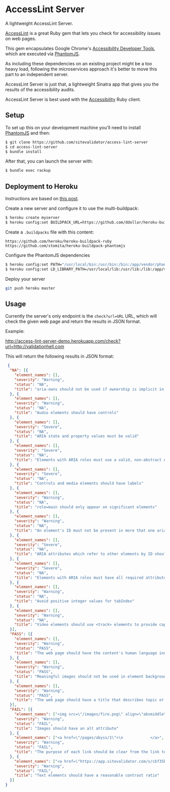 # AccessLint Server

A lightweight AccessLint Server.

[AccessLint](https://github.com/accesslint/access_lint) is a great Ruby gem that
lets you check for accessibility issues on web pages.

This gem encapsulates Google Chrome's [Accessibility Developer Tools](https://github.com/GoogleChrome/accessibility-developer-tools), which are
executed via [PhantomJS](http://phantomjs.org/).

As including these dependencies on an existing project might be a too heavy load,
following the microservices approach it's better to move this part to an independent
server.

AccessLint Server is just that, a lightweight Sinatra app that gives you the results
of the accessibility audits.

AccessLint Server is best used with the [Accessibility](https://github.com/sitevalidator/accessibility) Ruby client.

## Setup

To set up this on your development machine you'll need to install [PhantomJS](http://phantomjs.org/download.html) and then:

```bash
$ git clone https://github.com/sitevalidator/access-lint-server
$ cd access-lint-server
$ bundle install
```

After that, you can launch the server with:

```bash
$ bundle exec rackup
```

## Deployment to Heroku

Instructions are based on [this post](https://gist.github.com/edelpero/9257311).

Create a new server and configure it to use the multi-buildpack:

```bash
$ heroku create myserver
$ heroku config:set BUILDPACK_URL=https://github.com/ddollar/heroku-buildpack-multi.git
```

Create a `.buildpacks` file with this content:

```
https://github.com/heroku/heroku-buildpack-ruby
https://github.com/stomita/heroku-buildpack-phantomjs
```

Configure the PhantomJS dependencies

```bash
$ heroku config:set PATH="/usr/local/bin:/usr/bin:/bin:/app/vendor/phantomjs/bin"
$ heroku config:set LD_LIBRARY_PATH=/usr/local/lib:/usr/lib:/lib:/app/vendor/phantomjs/lib
```

Deploy your server

```bash
git push heroku master
```

## Usage

Currently the server's only endpoint is the `check?url=URL` URL, which will check the given
web page and return the results in JSON format.

Example:

http://access-lint-server-demo.herokuapp.com/check?url=http://validationhell.com

This will return the following results in JSON format:

```json
 {
  "NA": [{
    "element_names": [],
    "severity": "Warning",
    "status": "NA",
    "title": "aria-owns should not be used if ownership is implicit in the DOM"
  }, {
    "element_names": [],
    "severity": "Warning",
    "status": "NA",
    "title": "Audio elements should have controls"
  }, {
    "element_names": [],
    "severity": "Severe",
    "status": "NA",
    "title": "ARIA state and property values must be valid"
  }, {
    "element_names": [],
    "severity": "Severe",
    "status": "NA",
    "title": "Elements with ARIA roles must use a valid, non-abstract ARIA role"
  }, {
    "element_names": [],
    "severity": "Severe",
    "status": "NA",
    "title": "Controls and media elements should have labels"
  }, {
    "element_names": [],
    "severity": "Warning",
    "status": "NA",
    "title": "role=main should only appear on significant elements"
  }, {
    "element_names": [],
    "severity": "Warning",
    "status": "NA",
    "title": "An element's ID must not be present in more that one aria-owns attribute at any time"
  }, {
    "element_names": [],
    "severity": "Severe",
    "status": "NA",
    "title": "ARIA attributes which refer to other elements by ID should refer to elements which exist in the DOM"
  }, {
    "element_names": [],
    "severity": "Severe",
    "status": "NA",
    "title": "Elements with ARIA roles must have all required attributes for that role"
  }, {
    "element_names": [],
    "severity": "Warning",
    "status": "NA",
    "title": "Avoid positive integer values for tabIndex"
  }, {
    "element_names": [],
    "severity": "Warning",
    "status": "NA",
    "title": "Video elements should use <track> elements to provide captions"
  }],
  "PASS": [{
    "element_names": [],
    "severity": "Warning",
    "status": "PASS",
    "title": "The web page should have the content's human language indicated in the markup"
  }, {
    "element_names": [],
    "severity": "Warning",
    "status": "PASS",
    "title": "Meaningful images should not be used in element backgrounds"
  }, {
    "element_names": [],
    "severity": "Warning",
    "status": "PASS",
    "title": "The web page should have a title that describes topic or purpose"
  }],
  "FAIL": [{
    "element_names": ["<img src=\"/images/fire.png\" align=\"absmiddle\" width=\"30\" hspace=\"5\">", "<img src=\"/images/nuke.gif\" width=\"100%\" vspace=\"8\">"],
    "severity": "Warning",
    "status": "FAIL",
    "title": "Images should have an alt attribute"
  }, {
    "element_names": ["<a href=\"/pages/abyss/1\">\n            </a>", "<a href=\"/pages/abyss/1\">\n\n            </a>", "<a href=\"/pages/abyss/1\">\n              </a>", "<a href=\"https://app.sitevalidator.com/s/cbf35b792a90aa46958f83ca015a08cbe5f72ae9\">\n      \n    </a>"],
    "severity": "Warning",
    "status": "FAIL",
    "title": "The purpose of each link should be clear from the link text"
  }, {
    "element_names": ["<a href=\"https://app.sitevalidator.com/s/cbf35b792a90aa46958f83ca015a08cbe5f72ae9\" class=\"label label-success\">Click here to see the validation report for this whole site</a>", "<li class=\"nav-header\">Some wrong pages</li>", "<a href=\"/pages/faqs\">FAQs</a>", "<a href=\"/pages/agent\">User Agent</a>", "<a href=\"/pages/how\">How to survive</a>", "<a href=\"/pages/why\">Why nobody validates</a>", "<a href=\"/pages/circle/1\">Limbo</a>", "<a href=\"/pages/circle/2\">Lust</a>", "<a href=\"/pages/circle/3\">Gluttony</a>", "<a href=\"/pages/circle/4\">Greed</a>", "<a href=\"/pages/circle/5\">Anger</a>", "<a href=\"/pages/circle/6\">Heresy</a>", "<a href=\"/pages/circle/7\">Violence</a>", "<a href=\"/pages/circle/8\">Fraud</a>", "<a href=\"/pages/circle/9\">Treachery</a>", "<a href=\"/pages/abyss/1\">Enter the Abyss...</a>", "<a href=\"https://twitter.com/share\" class=\"twitter-share-button\" data-url=\"http://validationhell.com\" data-via=\"SiteValidator\" data-hashtags=\"w3c\">Tweet</a>", "<a href=\"https://sitevalidator.com\">Validate your entire sites with a single click.</a>"],
    "severity": "Warning",
    "status": "FAIL",
    "title": "Text elements should have a reasonable contrast ratio"
  }]
}
```
